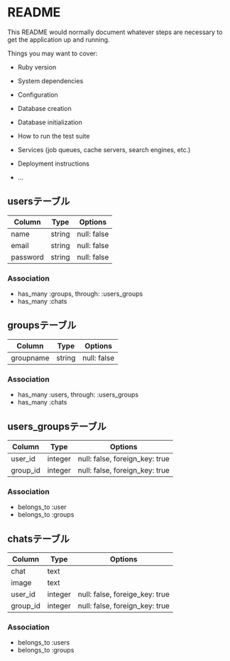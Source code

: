 # README

This README would normally document whatever steps are necessary to get the
application up and running.

Things you may want to cover:

* Ruby version

* System dependencies

* Configuration

* Database creation

* Database initialization

* How to run the test suite

* Services (job queues, cache servers, search engines, etc.)

* Deployment instructions

* ...

## usersテーブル

|Column|Type|Options|
|------|----|-------|
|name|string|null: false|
|email|string|null: false|
|password|string|null: false|

### Association

- has_many :groups, through: :users_groups
- has_many :chats

## groupsテーブル

|Column|Type|Options|
|------|----|-------|
|groupname|string|null: false|

### Association

- has_many :users, through: :users_groups
- has_many :chats

## users_groupsテーブル

|Column|Type|Options|
|------|----|-------|
|user_id|integer|null: false, foreign_key: true|
|group_id|integer|null: false, foreign_key: true|

### Association

- belongs_to :user
- belongs_to :groups

## chatsテーブル

|Column|Type|Options|
|------|----|-------|
|chat|text||
|image|text||
|user_id|integer|null: false, foreige_key: true|
|group_id|integer|null: false, foreign_key: true|

### Association

- belongs_to :users
- belongs_to :groups
